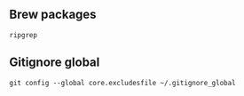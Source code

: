 ## Brew packages

`ripgrep` 

## Gitignore global

`git config --global core.excludesfile ~/.gitignore_global`

